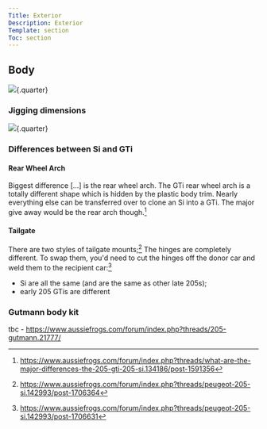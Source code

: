 ```yaml
---
Title: Exterior
Description: Exterior
Template: section
Toc: section
---
```


## Body
![](%assets_url%/exterior/205-dimensions.jpg){.quarter}


### Jigging dimensions 
![](%assets_url%/exterior/205bodydimensions.jpg){.quarter}

### Differences between Si and GTi

#### Rear Wheel Arch
Biggest difference [...] is the rear wheel arch. The GTi rear wheel arch is a totally different shape which is hidden by the plastic body trim. Nearly everything else can be transferred over to clone an Si into a GTi. The major give away would be the rear arch though.[^1]

#### Tailgate
There are two styles of tailgate mounts;[^2] The hinges are completely different. To swap them, you'd need to cut the hinges off the donor car and weld them to the recipient car:[^3] <UL><LI> Si are all the same (and are the same as other late 205s); <LI>early 205 GTis are different </UL>  

### Gutmann body kit
tbc - https://www.aussiefrogs.com/forum/index.php?threads/205-gutmann.21777/


[^1]: https://www.aussiefrogs.com/forum/index.php?threads/what-are-the-major-differences-the-205-gti-205-si.134186/post-1591356
[^2]: https://www.aussiefrogs.com/forum/index.php?threads/peugeot-205-si.142993/post-1706364
[^3]: https://www.aussiefrogs.com/forum/index.php?threads/peugeot-205-si.142993/post-1706631
